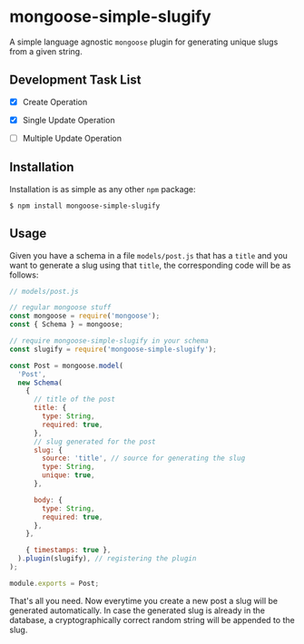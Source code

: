 # mongoose-simple-slugify

A simple language agnostic `mongoose` plugin for generating unique slugs from a given string.

## Development Task List
- [x] Create Operation
- [x] Single Update Operation
- [ ] Multiple Update Operation


## Installation
Installation is as simple as any other `npm` package:

```
$ npm install mongoose-simple-slugify
```

## Usage
Given you have a schema in a file `models/post.js` that has a `title` and you want to generate a slug using that `title`, the corresponding code will be as follows:

```js
// models/post.js

// regular mongoose stuff
const mongoose = require('mongoose');
const { Schema } = mongoose;

// require mongoose-simple-slugify in your schema
const slugify = require('mongoose-simple-slugify');

const Post = mongoose.model(
  'Post',
  new Schema(
    {
      // title of the post
      title: {
        type: String,
        required: true,
      },
      // slug generated for the post
      slug: {
        source: 'title', // source for generating the slug
        type: String,
        unique: true,
      },

      body: {
        type: String,
        required: true,
      },
    },

    { timestamps: true },
  ).plugin(slugify), // registering the plugin
);

module.exports = Post;

```

That's all you need. Now everytime you create a new post a slug will be generated automatically. In case the generated slug is already in the database, a cryptographically correct random string will be appended to the slug.
